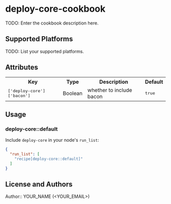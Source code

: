 # deploy-core-cookbook

TODO: Enter the cookbook description here.

## Supported Platforms

TODO: List your supported platforms.

## Attributes

<table>
  <tr>
    <th>Key</th>
    <th>Type</th>
    <th>Description</th>
    <th>Default</th>
  </tr>
  <tr>
    <td><tt>['deploy-core']['bacon']</tt></td>
    <td>Boolean</td>
    <td>whether to include bacon</td>
    <td><tt>true</tt></td>
  </tr>
</table>

## Usage

### deploy-core::default

Include `deploy-core` in your node's `run_list`:

```json
{
  "run_list": [
    "recipe[deploy-core::default]"
  ]
}
```

## License and Authors

Author:: YOUR_NAME (<YOUR_EMAIL>)
